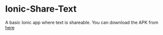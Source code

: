 # Ionic-Share-Text
A basic Ionic app where text is shareable. You can download the APK from [here](https://drive.google.com/file/d/1lLN3SmUApP7_AgUWY3h9UPcAxxwqixuT/view?usp=sharing)
